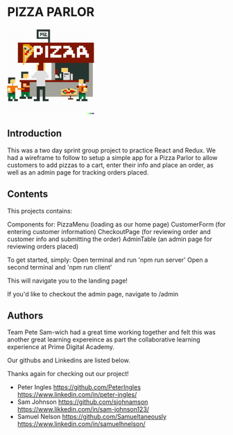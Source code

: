 
# PIZZA PARLOR

<img src='./public/images/pizzaParlorPixel.png' width='200px'/>

## Introduction
This was a two day sprint group project to practice React and Redux. We had a wireframe to follow to setup a simple app for a Pizza Parlor to allow customers to add pizzas to a cart, enter their info and place an order, as well as an admin page for tracking orders placed.
## Contents

This projects contains:

Components for:
PizzaMenu (loading as our home page)
CustomerForm (for entering customer information)
CheckoutPage (for reviewing order and customer info and submitting the order)
AdminTable (an admin page for reviewing orders placed)

To get started, simply:
Open terminal and run 'npm run server'
Open a second terminal and 'npm run client'

This will navigate you to the landing page!

If you'd like to checkout the admin page, navigate to /admin
## Authors

Team Pete Sam-wich had a great time working together and felt this was another great learning expereince as part the collaborative learning experience at Prime Digital Academy.

Our githubs and Linkedins are listed below.

Thanks again for checking out our project!

- Peter Ingles https://github.com/PeterIngles https://www.linkedin.com/in/peter-ingles/
- Sam Johnson https://github.com/sjohnamson https://www.likkedin.com/in/sam-johnson123/
- Samuel Nelson https://github.com/Samueltaneously https://www.linkedin.com/in/samuelhnelson/


